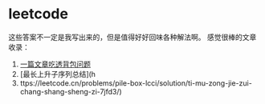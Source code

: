 # leetcode

这些答案不一定是我写出来的，但是值得好好回味各种解法啊。
感觉很棒的文章收录：

1. [一篇文章吃透背包问题](https://leetcode.cn/problems/last-stone-weight-ii/solution/yi-pian-wen-zhang-chi-tou-bei-bao-wen-ti-5lfv/)
2. [最长上升子序列总结](h
3. ttps://leetcode.cn/problems/pile-box-lcci/solution/ti-mu-zong-jie-zui-chang-shang-sheng-zi-7jfd3/)